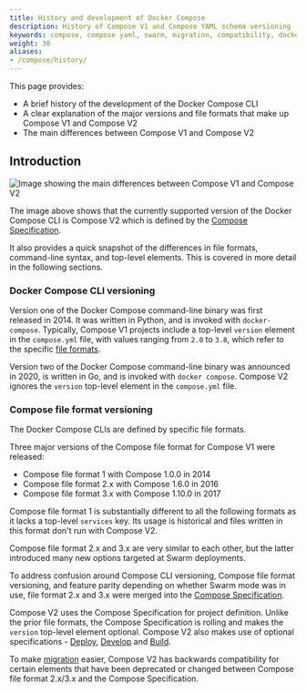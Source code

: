 ```yaml
---
title: History and development of Docker Compose
description: History of Compose V1 and Compose YAML schema versioning
keywords: compose, compose yaml, swarm, migration, compatibility, docker compose vs docker-compose
weight: 30
aliases:
- /compose/history/
---
```


This page provides:
 - A brief history of the development of the Docker Compose CLI
 - A clear explanation of the major versions and file formats that make up Compose V1 and Compose V2
 - The main differences between Compose V1 and Compose V2 

## Introduction

![Image showing the main differences between Compose V1 and Compose V2](../images/v1-versus-v2.png)

The image above shows that the currently supported version of the Docker Compose CLI is Compose V2 which is defined by the [Compose Specification](/reference/compose-file/_index.md).

It also provides a quick snapshot of the differences in file formats, command-line syntax, and top-level elements. This is covered in more detail in the following sections.

### Docker Compose CLI versioning

Version one of the Docker Compose command-line binary was first released in 2014. It was written in Python, and is invoked with `docker-compose`.
Typically, Compose V1 projects include a top-level `version` element in the `compose.yml` file, with values ranging from `2.0` to `3.8`, which refer to the specific [file formats](#compose-file-format-versioning).

Version two of the Docker Compose command-line binary was announced in 2020, is written in Go, and is invoked with `docker compose`.
Compose V2 ignores the `version` top-level element in the `compose.yml` file. 

### Compose file format versioning

The Docker Compose CLIs are defined by specific file formats. 

Three major versions of the Compose file format for Compose V1 were released:
- Compose file format 1 with Compose 1.0.0 in 2014
- Compose file format 2.x with Compose 1.6.0 in 2016
- Compose file format 3.x with Compose 1.10.0 in 2017

Compose file format 1 is substantially different to all the following formats as it lacks a top-level `services` key.
Its usage is historical and files written in this format don't run with Compose V2.

Compose file format 2.x and 3.x are very similar to each other, but the latter introduced many new options targeted at Swarm deployments.

To address confusion around Compose CLI versioning, Compose file format versioning, and feature parity depending on whether Swarm mode was in use, file format 2.x and 3.x were merged into the [Compose Specification](/reference/compose-file/_index.md). 

Compose V2 uses the Compose Specification for project definition. Unlike the prior file formats, the Compose Specification is rolling and makes the `version` top-level element optional. Compose V2 also makes use of optional specifications - [Deploy](/reference/compose-file/deploy.md), [Develop](/reference/compose-file/develop.md) and [Build](/reference/compose-file/build.md).

To make [migration](/manuals/compose/releases/migrate.md) easier, Compose V2 has backwards compatibility for certain elements that have been deprecated or changed between Compose file format 2.x/3.x and the Compose Specification.
